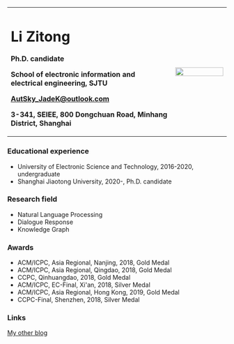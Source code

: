 <table border="0">
  <tr>
    <td width="75%">
      <h1>Li Zitong</h1>
      <p><b>Ph.D. candidate</b></p>
      <p><b>School of electronic information and electrical engineering, SJTU</b></p>
      <p><b><a href="AutSky_JadeK@outlook.com">AutSky_JadeK@outlook.com</a></b></p>
      <p><b>3-341, SEIEE, 800 Dongchuan Road, Minhang District, Shanghai</b></p>
    </td>
    <td width="25%">
      <img src="/lztzipai.jpg" width="100%">
    </td>
  </tr>
</table>

### Educational experience
- University of Electronic Science and Technology, 2016-2020, undergraduate
- Shanghai Jiaotong University, 2020-, Ph.D. candidate

### Research field 
- Natural Language Processing
- Dialogue Response
- Knowledge Graph

### Awards
- ACM/ICPC, Asia Regional, Nanjing, 2018, Gold Medal
- ACM/ICPC, Asia Regional, Qingdao, 2018, Gold Medal
- CCPC, Qinhuangdao, 2018, Gold Medal
- ACM/ICPC, EC-Final, Xi'an, 2018, Silver Medal
- ACM/ICPC, Asia Regional, Hong Kong, 2019, Gold Medal
- CCPC-Final, Shenzhen, 2018, Silver Medal

### Links
[My other blog](https://www.cnblogs.com/autsky-jadek)
